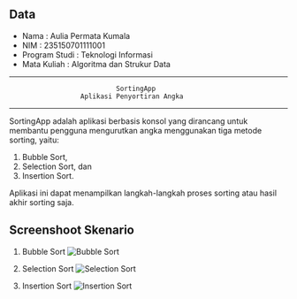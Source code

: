 ## Data ##
- Nama          : Aulia Permata Kumala
- NIM           : 235150701111001
- Program Studi : Teknologi Informasi
- Mata Kuliah   : Algoritma dan Strukur Data

------------------------------------------------------------------------------
                               SortingApp                                 
                      Aplikasi Penyortiran Angka                          
------------------------------------------------------------------------------
SortingApp adalah aplikasi berbasis konsol yang dirancang untuk membantu 
pengguna mengurutkan angka menggunakan tiga metode sorting, yaitu: 
1. Bubble Sort, 
2. Selection Sort, dan 
3. Insertion Sort. 

Aplikasi ini dapat menampilkan langkah-langkah proses sorting atau hasil akhir 
sorting saja.

## Screenshoot Skenario ##
1. Bubble Sort
![Bubble Sort](https://github.com/user-attachments/assets/79a8a840-60dc-4be3-86b6-622fdf8e07dd)

2. Selection Sort
![Selection Sort](https://github.com/user-attachments/assets/8d22c19c-13a8-48df-a576-050a3c51bd6d) 

3. Insertion Sort
![Insertion Sort](https://github.com/user-attachments/assets/4511be6d-475b-47ed-b32a-c7faab385a64)
